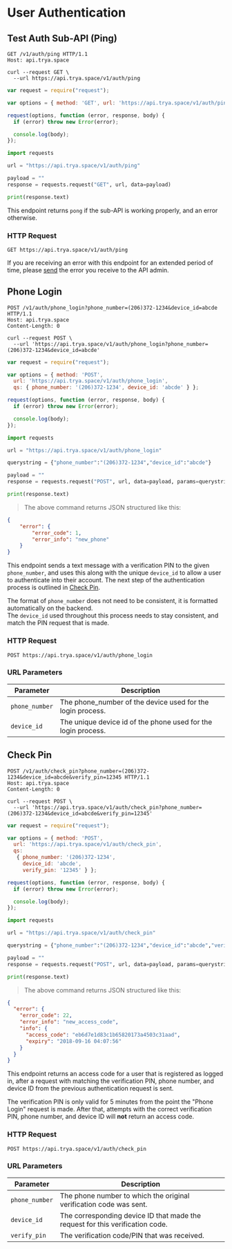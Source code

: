 # User Authentication

## Test Auth Sub-API (Ping)

```http
GET /v1/auth/ping HTTP/1.1
Host: api.trya.space
```

```shell
curl --request GET \
  --url https://api.trya.space/v1/auth/ping
```

```javascript
var request = require("request");

var options = { method: 'GET', url: 'https://api.trya.space/v1/auth/ping' };

request(options, function (error, response, body) {
  if (error) throw new Error(error);

  console.log(body);
});
```

```python
import requests

url = "https://api.trya.space/v1/auth/ping"

payload = ""
response = requests.request("GET", url, data=payload)

print(response.text)
```

This endpoint returns `pong` if the sub-API is working properly, and an error otherwise.

### HTTP Request

`GET https://api.trya.space/v1/auth/ping`

<aside class="notice">If you are receiving an error with this endpoint for an extended period of time, please <a href="mailto:help@trya.space">send</a> the error you receive to the API admin.</aside>

## Phone Login

```http
POST /v1/auth/phone_login?phone_number=(206)372-1234&device_id=abcde HTTP/1.1
Host: api.trya.space
Content-Length: 0
```

```shell
curl --request POST \
  --url 'https://api.trya.space/v1/auth/phone_login?phone_number=(206)372-1234&device_id=abcde'
```

```javascript
var request = require("request");

var options = { method: 'POST',
  url: 'https://api.trya.space/v1/auth/phone_login',
  qs: { phone_number: '(206)372-1234', device_id: 'abcde' } };

request(options, function (error, response, body) {
  if (error) throw new Error(error);

  console.log(body);
});
```

```python
import requests

url = "https://api.trya.space/v1/auth/phone_login"

querystring = {"phone_number":"(206)372-1234","device_id":"abcde"}

payload = ""
response = requests.request("POST", url, data=payload, params=querystring)

print(response.text)
```

> The above command returns JSON structured like this:

```json
{
    "error": {
        "error_code": 1,
        "error_info": "new_phone"
    }
}
```

This endpoint sends a text message with a verification PIN to the given `phone_number`, and uses this along with the unique `device_id` to allow a user to authenticate into their account. The next step of the authentication process is outlined in <a href="https://docs.trya.space/#check-pin">Check Pin</a>.

<aside class="notice">The format of <code>phone_number</code> does not need to be consistent, it is formatted automatically on the backend.</aside>

<aside class="warning">The <code>device_id</code> used throughout this process needs to stay consistent, and match the PIN request that is made.</aside>

### HTTP Request

`POST https://api.trya.space/v1/auth/phone_login`

### URL Parameters

| Parameter                 | Description                                   |
| ------------------------- | --------------------------------------------- |
| `phone_number` | The phone_number of the device used for the login process. |
| `device_id` | The unique device id of the phone used for the login process. |

## Check Pin

```http
POST /v1/auth/check_pin?phone_number=(206)372-1234&device_id=abcde&verify_pin=12345 HTTP/1.1
Host: api.trya.space
Content-Length: 0
```

```shell
curl --request POST \
  --url 'https://api.trya.space/v1/auth/check_pin?phone_number=(206)372-1234&device_id=abcde&verify_pin=12345'
```

```javascript
var request = require("request");

var options = { method: 'POST',
  url: 'https://api.trya.space/v1/auth/check_pin',
  qs:
   { phone_number: '(206)372-1234',
     device_id: 'abcde',
     verify_pin: '12345' } };

request(options, function (error, response, body) {
  if (error) throw new Error(error);

  console.log(body);
});
```

```python
import requests

url = "https://api.trya.space/v1/auth/check_pin"

querystring = {"phone_number":"(206)372-1234","device_id":"abcde","verify_pin":"12345"}

payload = ""
response = requests.request("POST", url, data=payload, params=querystring)

print(response.text)
```

> The above command returns JSON structured like this:

```json
{
  "error": {
    "error_code": 22,
    "error_info": "new_access_code",
    "info": {
      "access_code": "eb6d7e1d83c1b65820173a4503c31aad",
      "expiry": "2018-09-16 04:07:56"
    }
  }
}
```

This endpoint returns an access code for a user that is registered as logged in, after a request with matching the verification PIN, phone number, and device ID from the previous authentication request is sent.

<aside class="notice">The verification PIN is only valid for 5 minutes from the point the "Phone Login" request is made. After that, attempts with the correct verification PIN, phone number, and device ID will <b>not</b> return an access code.</aside>

### HTTP Request

`POST https://api.trya.space/v1/auth/check_pin`

### URL Parameters

| Parameter                 | Description                                   |
| ------------------------- | --------------------------------------------- |
| `phone_number` | The phone number to which the original verification code was sent. |
| `device_id` | The corresponding device ID that made the request for this verification code. |
| `verify_pin` | The verification code/PIN that was received. |
